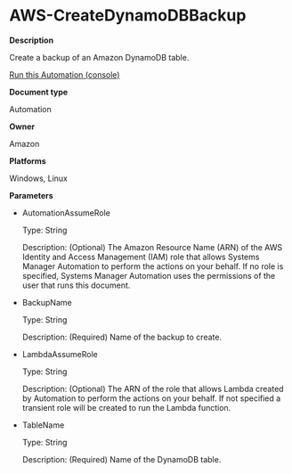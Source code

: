 # AWS\-CreateDynamoDBBackup<a name="automation-aws-createdynamodbbackup"></a>

**Description**

Create a backup of an Amazon DynamoDB table\.

[Run this Automation \(console\)](https://console.aws.amazon.com/systems-manager/automation/execute/AWS-CreateDynamoDBBackup)

**Document type**

Automation

**Owner**

Amazon

**Platforms**

Windows, Linux

**Parameters**
+ AutomationAssumeRole

  Type: String

  Description: \(Optional\) The Amazon Resource Name \(ARN\) of the AWS Identity and Access Management \(IAM\) role that allows Systems Manager Automation to perform the actions on your behalf\. If no role is specified, Systems Manager Automation uses the permissions of the user that runs this document\.
+ BackupName

  Type: String

  Description: \(Required\) Name of the backup to create\.
+ LambdaAssumeRole

  Type: String

  Description: \(Optional\) The ARN of the role that allows Lambda created by Automation to perform the actions on your behalf\. If not specified a transient role will be created to run the Lambda function\.
+ TableName

  Type: String

  Description: \(Required\) Name of the DynamoDB table\.